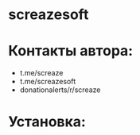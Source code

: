 # screazesoft
# Контакты автора:
- t.me/screaze
- t.me/screazesoft
- donationalerts/r/screaze
# Установка:
